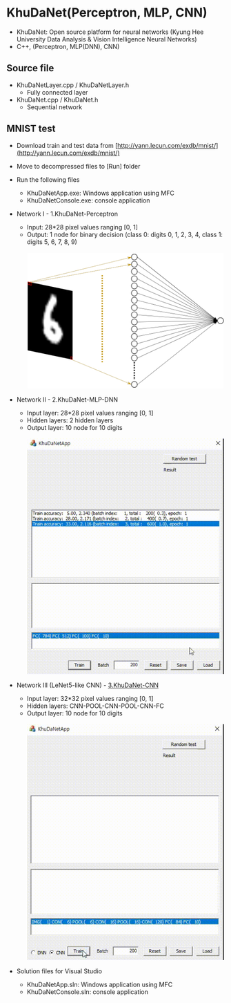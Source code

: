 # KhuDaNet(Perceptron, MLP, CNN)
* KhuDaNet: Open source platform for neural networks (Kyung Hee University Data Analysis & Vision Intelligence Neural Networks)
* C++, (Perceptron, MLP(DNN), CNN)

## Source file
* KhuDaNetLayer.cpp / KhuDaNetLayer.h
  + Fully connected layer
* KhuDaNet.cpp / KhuDaNet.h
  + Sequential network
  
## MNIST test
* Download train and test data from [http://yann.lecun.com/exdb/mnist/](http://yann.lecun.com/exdb/mnist/)
* Move to decompressed files to [Run] folder
* Run the following files
  + KhuDaNetApp.exe: Windows application using MFC
  + KhuDaNetConsole.exe: console application
* Network I - 1.KhuDaNet-Perceptron
  + Input: 28*28 pixel values ranging [0, 1]
  + Output: 1 node for binary decision (class 0: digits 0, 1, 2, 3, 4, class 1: digits 5, 6, 7, 8, 9)
  <br><br> <img src="1.KhuDaNet-Perceptron/Perceptron.png"></img>  
* Network II - 2.KhuDaNet-MLP-DNN
  + Input layer: 28*28 pixel values ranging [0, 1]
  + Hidden layers: 2 hidden layers
  + Output layer: 10 node for 10 digits
  <br><br> <img src="2.KhuDaNet-MLP-DNN/KhuDaNet(DNN).gif"></img>  
* Network III (LeNet5-like CNN) - [3.KhuDaNet-CNN](https://github.com/NizeLee/KhuDaNet/tree/main/3.KhuDaNet-CNN)
  + Input layer: 32*32 pixel values ranging [0, 1]
  + Hidden layers: CNN-POOL-CNN-POOL-CNN-FC
  + Output layer: 10 node for 10 digits
  <br><br> <img src="3.KhuDaNet-CNN/KhuDaNet(CNN).gif"></img>  

* Solution files for Visual Studio
  + KhuDaNetApp.sln: Windows application using MFC
  + KhuDaNetConsole.sln: console application

